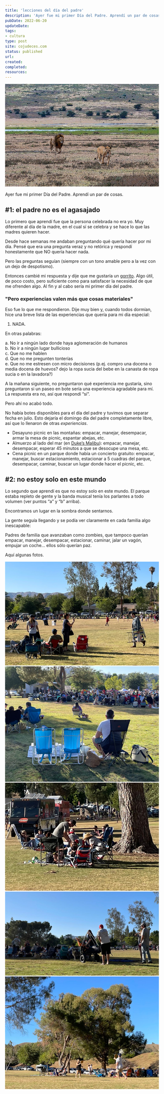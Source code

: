 ```yaml
---
title: 'lecciones del día del padre'
description: 'Ayer fue mi primer Día del Padre. Aprendí un par de cosas.'
pubDate: 2022-06-20
updateDate: 
tags:
- cultura
type: post
site: cojudeces.com
status: published
url: 
created: 
completed: 
resources:
---
```

![](./images/2022/2022-06-leon-obligado.jpg)

Ayer fue mi primer Día del Padre. Aprendí un par de cosas.

## #1: el padre no es el agasajado

Lo primero que aprendí fue que la persona celebrada no era yo. Muy diferente al día de la madre, en el cual sí se celebra y se hace lo que las madres quieren hacer.

Desde hace semanas me andaban preguntando qué quería hacer por mi día. Pensé que era una pregunta veraz y no retórica y respondí honestamente que NO quería hacer nada.

Pero las preguntas seguían (siempre con un tono amable pero a la vez con un dejo de despotismo).

Entonces cambié mi respuesta y dije que me gustaría un [gorrito](https://www.quiksilver.com/freecycle-snapback-hat-AQYHA04991.html?ref=cojudeces.com). Algo útil, de poco costo, pero suficiente como para satisfacer la necesidad de que me ofrenden algo. Al fin y al cabo sería mi primer día del padre.

### "Pero experiencias valen más que cosas materiales"

Eso fue lo que me respondieron. Dije muy bien y, cuando todos dormían, hice una breve lista de las experiencias que quería para mi día especial:

1. NADA.

En otras palabras:

a. No ir a ningún lado donde haya aglomeración de humanos  
b. No ir a ningún lugar bullicioso  
c. Que no me hablen  
d. Que no me pregunten tonterías  
e. Que no me estresen con micro decisiones (p.ej. compro una docena o media docena de huevos? dejo la ropa sucia del bebe en la canasta de ropa sucia o en la lavadora?)

A la mañana siguiente, no preguntaron qué experiencia me gustaría, sino preguntaron si un paseo en bote sería una experiencia agradable para mí. La respuesta era no, así que respondí “sí”.

Pero ahí no acabó todo.

No había botes disponibles para el día del padre y tuvimos que separar fecha en julio. Esto dejaría el domingo día del padre completamente libre, así que lo llenaron de otras _experiencias_.

- Desayuno picnic en las montañas: empacar, manejar, desempacar, armar la mesa de picnic, espantar abejas, etc.
- Almuerzo al lado del mar (en [Duke’s Malibu](https://www.dukesmalibu.com/?ref=cojudeces.com)): empacar, manejar, desempacar, esperar 45 minutos a que se desocupe una mesa, etc.
- Cena picnic en un parque donde había un concierto gratuito: empacar, manejar, buscar estacionamiento, estacionar a 5 cuadras del parque, desempacar, caminar, buscar un lugar donde hacer el picnic, etc.

## #2: no estoy solo en este mundo

Lo segundo que aprendí es que no estoy solo en este mundo. El parque estaba repleto de gente y la banda musical tenía los parlantes a todo volumen (ver puntos “a” y “b” arriba).

Encontramos un lugar en la sombra donde sentarnos.

La gente seguía llegando y se podía ver claramente en cada familia algo inescapable:

Padres de familia que avanzaban como zombies, que tampoco querían empacar, manejar, desempacar, estacionar, caminar, jalar un vagón, empujar un coche… ellos sólo querían paz.

Aquí algunas fotos.

![](./images/2022/2022-06-diadelpadre1.jpeg)
![](./images/2022/2022-06-diadelpadre2.jpeg)
![](./images/2022/2022-06-diadelpadre3.jpeg)
![](./images/2022/2022-06-diadelpadre4.jpeg)
![](./images/2022/2022-06-diadelpadre5.jpeg)